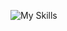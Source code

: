 ![My Skills](https://skillicons.dev/icons?i=java,cs,c,cpp,py,html,css,js,haskell,androidstudio,dotnet,firebase,pytorch,spring,bash&perline=5)
